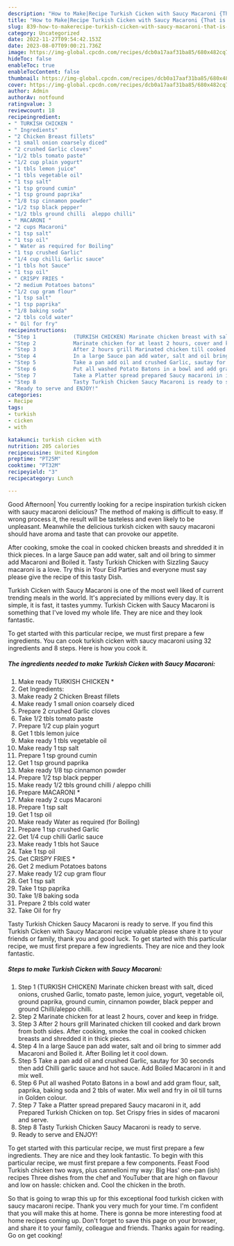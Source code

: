```yaml
---
description: "How to Make|Recipe Turkish Cicken with Saucy Macaroni {That is Special"
title: "How to Make|Recipe Turkish Cicken with Saucy Macaroni {That is Special"
slug: 839-how-to-makerecipe-turkish-cicken-with-saucy-macaroni-that-is-special
category: Uncategorized
date: 2022-11-27T09:54:42.153Z
date: 2023-08-07T09:00:21.736Z
image: https://img-global.cpcdn.com/recipes/dcb0a17aaf31ba85/680x482cq70/turkish-cicken-with-saucy-macaroni-recipe-main-photo.jpg
hideToc: false
enableToc: true
enableTocContent: false
thumbnail: https://img-global.cpcdn.com/recipes/dcb0a17aaf31ba85/680x482cq70/turkish-cicken-with-saucy-macaroni-recipe-main-photo.jpg
cover: https://img-global.cpcdn.com/recipes/dcb0a17aaf31ba85/680x482cq70/turkish-cicken-with-saucy-macaroni-recipe-main-photo.jpg
author: Admin
authorAv: notfound
ratingvalue: 3
reviewcount: 18
recipeingredient:
- " TURKISH CHICKEN "
- " Ingredients"
- "2 Chicken Breast fillets"
- "1 small onion coarsely diced"
- "2 crushed Garlic cloves"
- "1/2 tbls tomato paste"
- "1/2 cup plain yogurt"
- "1 tbls lemon juice"
- "1 tbls vegetable oil"
- "1 tsp salt"
- "1 tsp ground cumin"
- "1 tsp ground paprika"
- "1/8 tsp cinnamon powder"
- "1/2 tsp black pepper"
- "1/2 tbls ground chilli  aleppo chilli"
- " MACARONI "
- "2 cups Macaroni"
- "1 tsp salt"
- "1 tsp oil"
- " Water as required for Boiling"
- "1 tsp crushed Garlic"
- "1/4 cup chilli Garlic sauce"
- "1 tbls hot Sauce"
- "1 tsp oil"
- " CRISPY FRIES "
- "2 medium Potatoes batons"
- "1/2 cup gram flour"
- "1 tsp salt"
- "1 tsp paprika"
- "1/8 baking soda"
- "2 tbls cold water"
- " Oil for fry"
recipeinstructions:
- "Step 1            (TURKISH CHICKEN) Marinate chicken breast with salt, diced onions, crushed Garlic, tomato paste, lemon juice, yogurt, vegetable oil, ground paprika, ground cumin, cinnamon powder, black pepper and ground Chilli/aleppo chilli."
- "Step 2            Marinate chicken for at least 2 hours, cover and keep in fridge."
- "Step 3            After 2 hours grill Marinated chicken till cooked and dark brown from both sides. After cooking, smoke the coal in cooked chicken breasts and shredded it in thick pieces."
- "Step 4            In a large Sauce pan add water, salt and oil bring to simmer add Macaroni and Boiled it. After Boiling let it cool down."
- "Step 5            Take a pan add oil and crushed Garlic, sautay for 30 seconds then add Chilli garlic sauce and hot sauce. Add Boiled Macaroni in it and mix well."
- "Step 6            Put all washed Potato Batons in a bowl and add gram flour, salt, paprika, baking soda and 2 tbls of water. Mix well and fry in oil till turns in Golden colour."
- "Step 7            Take a Platter spread prepared Saucy macaroni in it, add Prepared Turkish Chicken on top. Set Crispy fries in sides of macaroni and serve."
- "Step 8            Tasty Turkish Chicken Saucy Macaroni is ready to serve."
- "Ready to serve and ENJOY!"
categories:
- Recipe
tags:
- turkish
- cicken
- with

katakunci: turkish cicken with 
nutrition: 205 calories
recipecuisine: United Kingdom
preptime: "PT25M"
cooktime: "PT32M"
recipeyield: "3"
recipecategory: Lunch

---
```



Good Afternoon| You currently looking for a recipe inspiration turkish cicken with saucy macaroni delicious? The method of making is difficult to easy. If wrong process it, the result will be tasteless and even likely to be unpleasant. Meanwhile the delicious turkish cicken with saucy macaroni should have aroma and taste that can provoke our appetite.





After cooking, smoke the coal in cooked chicken breasts and shredded it in thick pieces. In a large Sauce pan add water, salt and oil bring to simmer add Macaroni and Boiled it. Tasty Turkish Chicken with Sizzling Saucy macaroni is a love. Try this in Your Eid Parties and everyone must say please give the recipe of this tasty Dish.

Turkish Cicken with Saucy Macaroni is one of the most well liked of current trending meals in the world. It's appreciated by millions every day. It is simple, it is fast, it tastes yummy. Turkish Cicken with Saucy Macaroni is something that I've loved my whole life. They are nice and they look fantastic.


To get started with this particular recipe, we must first prepare a few ingredients. You can cook turkish cicken with saucy macaroni using 32 ingredients and 8 steps. Here is how you cook it.

<!--inarticleads1-->

##### The ingredients needed to make Turkish Cicken with Saucy Macaroni:

1. Make ready  TURKISH CHICKEN *
1. Get  Ingredients:
1. Make ready 2 Chicken Breast fillets
1. Make ready 1 small onion coarsely diced
1. Prepare 2 crushed Garlic cloves
1. Take 1/2 tbls tomato paste
1. Prepare 1/2 cup plain yogurt
1. Get 1 tbls lemon juice
1. Make ready 1 tbls vegetable oil
1. Make ready 1 tsp salt
1. Prepare 1 tsp ground cumin
1. Get 1 tsp ground paprika
1. Make ready 1/8 tsp cinnamon powder
1. Prepare 1/2 tsp black pepper
1. Make ready 1/2 tbls ground chilli / aleppo chilli
1. Prepare  MACARONI *
1. Make ready 2 cups Macaroni
1. Prepare 1 tsp salt
1. Get 1 tsp oil
1. Make ready  Water as required (for Boiling)
1. Prepare 1 tsp crushed Garlic
1. Get 1/4 cup chilli Garlic sauce
1. Make ready 1 tbls hot Sauce
1. Take 1 tsp oil
1. Get  CRISPY FRIES *
1. Get 2 medium Potatoes batons
1. Make ready 1/2 cup gram flour
1. Get 1 tsp salt
1. Take 1 tsp paprika
1. Take 1/8 baking soda
1. Prepare 2 tbls cold water
1. Take  Oil for fry


Tasty Turkish Chicken Saucy Macaroni is ready to serve. If you find this Turkish Cicken with Saucy Macaroni recipe valuable please share it to your friends or family, thank you and good luck. To get started with this particular recipe, we must first prepare a few ingredients. They are nice and they look fantastic. 

<!--inarticleads2-->

##### Steps to make Turkish Cicken with Saucy Macaroni:

1. Step 1            (TURKISH CHICKEN) Marinate chicken breast with salt, diced onions, crushed Garlic, tomato paste, lemon juice, yogurt, vegetable oil, ground paprika, ground cumin, cinnamon powder, black pepper and ground Chilli/aleppo chilli.
1. Step 2            Marinate chicken for at least 2 hours, cover and keep in fridge.
1. Step 3            After 2 hours grill Marinated chicken till cooked and dark brown from both sides. After cooking, smoke the coal in cooked chicken breasts and shredded it in thick pieces.
1. Step 4            In a large Sauce pan add water, salt and oil bring to simmer add Macaroni and Boiled it. After Boiling let it cool down.
1. Step 5            Take a pan add oil and crushed Garlic, sautay for 30 seconds then add Chilli garlic sauce and hot sauce. Add Boiled Macaroni in it and mix well.
1. Step 6            Put all washed Potato Batons in a bowl and add gram flour, salt, paprika, baking soda and 2 tbls of water. Mix well and fry in oil till turns in Golden colour.
1. Step 7            Take a Platter spread prepared Saucy macaroni in it, add Prepared Turkish Chicken on top. Set Crispy fries in sides of macaroni and serve.
1. Step 8            Tasty Turkish Chicken Saucy Macaroni is ready to serve.
1. Ready to serve and ENJOY!

To get started with this particular recipe, we must first prepare a few ingredients. They are nice and they look fantastic. To begin with this particular recipe, we must first prepare a few components. Feast Food Turkish chicken two ways, plus cannelloni my way: Big Has&#39; one-pan (ish) recipes Three dishes from the chef and YouTuber that are high on flavour and low on hassle: chicken and. Cool the chicken in the broth. 

So that is going to wrap this up for this exceptional food turkish cicken with saucy macaroni recipe. Thank you very much for your time. I'm confident that you will make this at home. There is gonna be more interesting food at home recipes coming up. Don't forget to save this page on your browser, and share it to your family, colleague and friends. Thanks again for reading. Go on get cooking!
